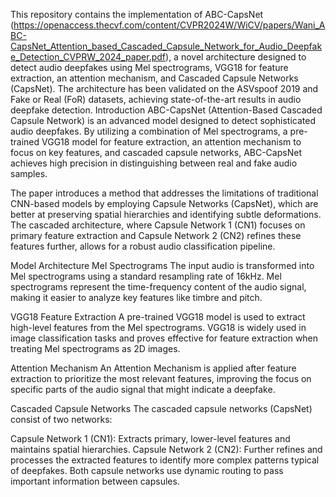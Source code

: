 This repository contains the implementation of ABC-CapsNet (https://openaccess.thecvf.com/content/CVPR2024W/WiCV/papers/Wani_ABC-CapsNet_Attention_based_Cascaded_Capsule_Network_for_Audio_Deepfake_Detection_CVPRW_2024_paper.pdf), a novel architecture designed to detect audio deepfakes using Mel spectrograms, VGG18 for feature extraction, an attention mechanism, and Cascaded Capsule Networks (CapsNet). The architecture has been validated on the ASVspoof 2019 and Fake or Real (FoR) datasets, achieving state-of-the-art results in audio deepfake detection.
Introduction
ABC-CapsNet (Attention-Based Cascaded Capsule Network) is an advanced model designed to detect sophisticated audio deepfakes. By utilizing a combination of Mel spectrograms, a pre-trained VGG18 model for feature extraction, an attention mechanism to focus on key features, and cascaded capsule networks, ABC-CapsNet achieves high precision in distinguishing between real and fake audio samples.

The paper introduces a method that addresses the limitations of traditional CNN-based models by employing Capsule Networks (CapsNet), which are better at preserving spatial hierarchies and identifying subtle deformations. The cascaded architecture, where Capsule Network 1 (CN1) focuses on primary feature extraction and Capsule Network 2 (CN2) refines these features further, allows for a robust audio classification pipeline.

Model Architecture
Mel Spectrograms
The input audio is transformed into Mel spectrograms using a standard resampling rate of 16kHz. Mel spectrograms represent the time-frequency content of the audio signal, making it easier to analyze key features like timbre and pitch.

VGG18 Feature Extraction
A pre-trained VGG18 model is used to extract high-level features from the Mel spectrograms. VGG18 is widely used in image classification tasks and proves effective for feature extraction when treating Mel spectrograms as 2D images.

Attention Mechanism
An Attention Mechanism is applied after feature extraction to prioritize the most relevant features, improving the focus on specific parts of the audio signal that might indicate a deepfake.

Cascaded Capsule Networks
The cascaded capsule networks (CapsNet) consist of two networks:

Capsule Network 1 (CN1): Extracts primary, lower-level features and maintains spatial hierarchies.
Capsule Network 2 (CN2): Further refines and processes the extracted features to identify more complex patterns typical of deepfakes.
Both capsule networks use dynamic routing to pass important information between capsules.

